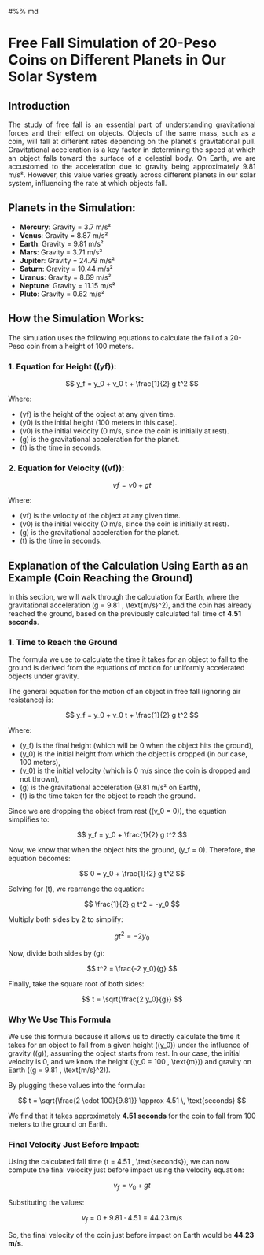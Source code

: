 #%% md
# **Free Fall Simulation of 20-Peso Coins on Different Planets in Our Solar System**

## Introduction
<div style="text-align: justify;">
 The study of free fall is an essential part of understanding gravitational forces and their effect on objects. Objects of the same mass, such as a coin, will fall at different rates depending on the planet's gravitational pull. Gravitational acceleration is a key factor in determining the speed at which an object falls toward the surface of a celestial body. On Earth, we are accustomed to the acceleration due to gravity being approximately 9.81 m/s². However, this value varies greatly across different planets in our solar system, influencing the rate at which objects fall.
</div>

## Planets in the Simulation:
- **Mercury**: Gravity = 3.7 m/s²
- **Venus**: Gravity = 8.87 m/s²
- **Earth**: Gravity = 9.81 m/s²
- **Mars**: Gravity = 3.71 m/s²
- **Jupiter**: Gravity = 24.79 m/s²
- **Saturn**: Gravity = 10.44 m/s²
- **Uranus**: Gravity = 8.69 m/s²
- **Neptune**: Gravity = 11.15 m/s²
- **Pluto**: Gravity = 0.62 m/s²

## How the Simulation Works:
The simulation uses the following equations to calculate the fall of a 20-Peso coin from a height of 100 meters.

### 1. Equation for Height (\(yf\)):
$$
y_f = y_0 + v_0 t + \frac{1}{2} g t^2
$$

Where:
- \(yf\) is the height of the object at any given time.
- \(y0\) is the initial height (100 meters in this case).
- \(v0\) is the initial velocity (0 m/s, since the coin is initially at rest).
- \(g\) is the gravitational acceleration for the planet.
- \(t\) is the time in seconds.

### 2. Equation for Velocity (\(vf\)):

$$
vf = v0 + g t
$$

Where:
- \(vf\) is the velocity of the object at any given time.
- \(v0\) is the initial velocity (0 m/s, since the coin is initially at rest).
- \(g\) is the gravitational acceleration for the planet.
- \(t\) is the time in seconds.

## Explanation of the Calculation Using Earth as an Example (Coin Reaching the Ground)

In this section, we will walk through the calculation for Earth, where the gravitational acceleration \(g = 9.81 \, \text{m/s}^2\), and the coin has already reached the ground, based on the previously calculated fall time of **4.51 seconds**.

### 1. Time to Reach the Ground

The formula we use to calculate the time it takes for an object to fall to the ground is derived from the equations of motion for uniformly accelerated objects under gravity.

The general equation for the motion of an object in free fall (ignoring air resistance) is:

$$
y_f = y_0 + v_0 t + \frac{1}{2} g t^2
$$

Where:
- \(y_f\) is the final height (which will be 0 when the object hits the ground),
- \(y_0\) is the initial height from which the object is dropped (in our case, 100 meters),
- \(v_0\) is the initial velocity (which is 0 m/s since the coin is dropped and not thrown),
- \(g\) is the gravitational acceleration (9.81 m/s² on Earth),
- \(t\) is the time taken for the object to reach the ground.

Since we are dropping the object from rest (\(v_0 = 0\)), the equation simplifies to:

$$
y_f = y_0 + \frac{1}{2} g t^2
$$

Now, we know that when the object hits the ground, \(y_f = 0\). Therefore, the equation becomes:

$$
0 = y_0 + \frac{1}{2} g t^2
$$

Solving for \(t\), we rearrange the equation:

$$
\frac{1}{2} g t^2 = -y_0
$$

Multiply both sides by 2 to simplify:

$$
g t^2 = -2 y_0
$$

Now, divide both sides by \(g\):

$$
t^2 = \frac{-2 y_0}{g}
$$

Finally, take the square root of both sides:

$$
t = \sqrt{\frac{2 y_0}{g}}
$$

### Why We Use This Formula

We use this formula because it allows us to directly calculate the time it takes for an object to fall from a given height (\(y_0\)) under the influence of gravity (\(g\)), assuming the object starts from rest. In our case, the initial velocity is 0, and we know the height (\(y_0 = 100 \, \text{m}\)) and gravity on Earth (\(g = 9.81 \, \text{m/s}^2\)).

By plugging these values into the formula:

$$
t = \sqrt{\frac{2 \cdot 100}{9.81}} \approx 4.51 \, \text{seconds}
$$

We find that it takes approximately **4.51 seconds** for the coin to fall from 100 meters to the ground on Earth.


###  Final Velocity Just Before Impact:

Using the calculated fall time \(t = 4.51 \, \text{seconds}\), we can now compute the final velocity just before impact using the velocity equation:

$$
v_f = v_0 + g t
$$

Substituting the values:

$$
v_f = 0 + 9.81 \cdot 4.51 = 44.23 \, \text{m/s}
$$

So, the final velocity of the coin just before impact on Earth would be **44.23 m/s**.

